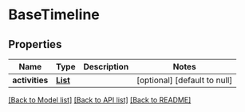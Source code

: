 # BaseTimeline
## Properties

| Name | Type | Description | Notes |
|------------ | ------------- | ------------- | -------------|
| **activities** | [**List**](FeedActivity.md) |  | [optional] [default to null] |

[[Back to Model list]](../README.md#documentation-for-models) [[Back to API list]](../README.md#documentation-for-api-endpoints) [[Back to README]](../README.md)

